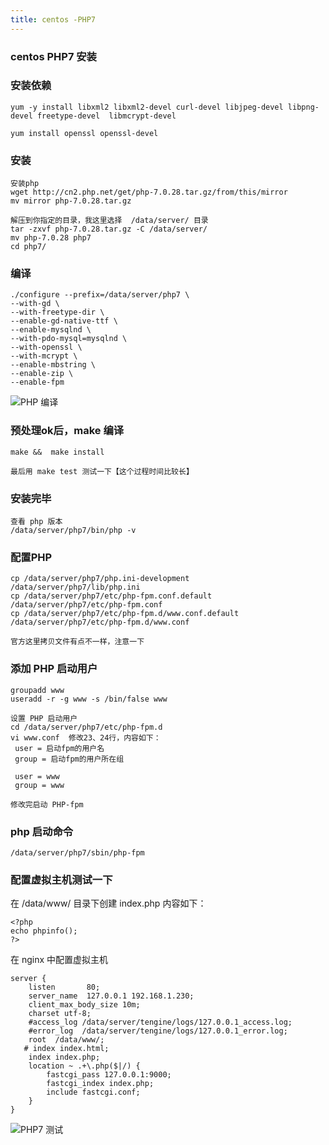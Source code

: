 ```yaml
---
title: centos -PHP7
---
```

### centos  PHP7 安装

### 安装依赖

```
yum -y install libxml2 libxml2-devel curl-devel libjpeg-devel libpng-devel freetype-devel  libmcrypt-devel

yum install openssl openssl-devel
```

### 安装

```
安装php
wget http://cn2.php.net/get/php-7.0.28.tar.gz/from/this/mirror
mv mirror php-7.0.28.tar.gz

解压到你指定的目录，我这里选择  /data/server/ 目录
tar -zxvf php-7.0.28.tar.gz -C /data/server/
mv php-7.0.28 php7
cd php7/
```



### 编译

```
./configure --prefix=/data/server/php7 \
--with-gd \
--with-freetype-dir \
--enable-gd-native-ttf \
--enable-mysqlnd \
--with-pdo-mysql=mysqlnd \
--with-openssl \
--with-mcrypt \
--enable-mbstring \
--enable-zip \
--enable-fpm
```

![PHP 编译](/img/centos/php/configure.png "PHP 编译")

### 预处理ok后，make 编译

```
make &&  make install

最后用 make test 测试一下【这个过程时间比较长】
```

### 安装完毕

```
查看 php 版本
/data/server/php7/bin/php -v
```

### 配置PHP

```
cp /data/server/php7/php.ini-development   /data/server/php7/lib/php.ini
cp /data/server/php7/etc/php-fpm.conf.default /data/server/php7/etc/php-fpm.conf
cp /data/server/php7/etc/php-fpm.d/www.conf.default /data/server/php7/etc/php-fpm.d/www.conf

官方这里拷贝文件有点不一样，注意一下
```

### 添加 PHP 启动用户

```
groupadd www
useradd -r -g www -s /bin/false www

设置 PHP 启动用户
cd /data/server/php7/etc/php-fpm.d
vi www.conf  修改23、24行，内容如下：
 user = 启动fpm的用户名
 group = 启动fpm的用户所在组
 
 user = www
 group = www

修改完启动 PHP-fpm
```

### php 启动命令

```
/data/server/php7/sbin/php-fpm
```

### 配置虚拟主机测试一下

在 /data/www/ 目录下创建 index.php 内容如下：

```
<?php
echo phpinfo();
?>

```

在 nginx 中配置虚拟主机

```
server {
    listen       80;
    server_name  127.0.0.1 192.168.1.230;
    client_max_body_size 10m;
    charset utf-8;
    #access_log /data/server/tengine/logs/127.0.0.1_access.log;
    #error_log  /data/server/tengine/logs/127.0.0.1_error.log;
    root  /data/www/;
   # index index.html;
    index index.php;
    location ~ .+\.php($|/) {
        fastcgi_pass 127.0.0.1:9000;
        fastcgi_index index.php;
        include fastcgi.conf;
    }
}
```

![PHP7 测试](/img/centos/php/php7_test.png "PHP7 测试")




































